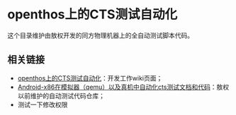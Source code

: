 # openthos上的CTS测试自动化
这个目录维护由敖权开发的同方物理机器上的全自动测试脚本代码。

## 相关链接

 * [openthos上的CTS测试自动化](http://166.111.68.197:11123/research/kernel/OpenthosCtsTesting2016)：开发工作wiki页面；
 * [Android-x86在模拟器（qemu）以及真机中自动化cts测试文档和代码](https://github.com/aoquan/cts-autotest)：敖权以前维护的自动测试代码仓库；
 * 测试一下修改权限
